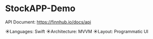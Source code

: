 # StockAPP-Demo

API Document: https://finnhub.io/docs/api

☀Languages: Swift
☀Architecture: MVVM
☀Layout: Programmatic UI
